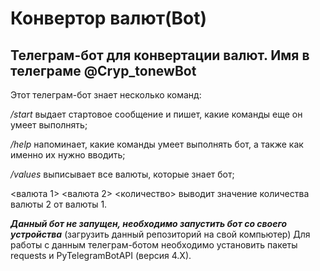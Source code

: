# Конвертор валют(Bot)

## Телеграм-бот для конвертации валют. Имя в телеграме @Cryp_tonewBot

Этот телеграм-бот знает несколько команд:

*/start* выдает стартовое сообщение и пишет, какие команды еще он умеет выполнять;

*/help* напоминает, какие команды умеет выполнять бот, а также как именно их нужно вводить;

*/values* выписывает все валюты, которые знает бот;

<валюта 1> <валюта 2> <количество> выводит значение количества валюты 2 от валюты 1.

***Данный бот не запущен, необходимо запустить бот со своего устройства*** (загрузить данный репозиторий на свой компьютер) Для работы с данным телеграм-ботом необходимо установить пакеты requests и PyTelegramBotAPI (версия 4.X).
